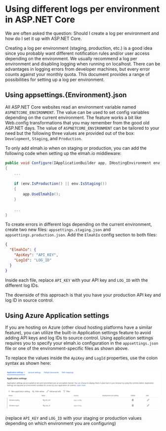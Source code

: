 # Using different logs per environment in ASP.NET Core

We are often asked the question: Should I create a log per environment and how do I set it up with ASP.NET Core.

Creating a log per environment (staging, production, etc.) is a good idea since you probably want different notification rules and/or user access depending on the environment. We usually recommend a log per environment and disabling logging when running on localhost. There can be advantages in logging errors from developer machines, but every error counts against your monthly quota. This document provides a range of possibilities for setting up a log per environment.

## Using appsettings.{Environment}.json

All ASP.NET Core websites read an environment variable named `ASPNETCORE_ENVIRONMENT`. The value can be used to set config variables depending on the current environment. The feature works a bit like Web.config transformations that you may remember from the good old ASP.NET days. The value of `ASPNETCORE_ENVIRONMENT` can be tailored to your need but the following three values are provided out of the box: `Development`, `Staging`, and `Production`.

To only add elmah.io when on staging or production, you can add the following code when setting up the elmah.io middleware:

```csharp
public void Configure(IApplicationBuilder app, IHostingEnvironment env)
{
    ...

    if (env.IsProduction() || env.IsStaging())
    {
        app.UseElmahIo();
    }

    ...
}
```

To create errors in different logs depending on the current environment, create two new files: `appsettings.staging.json` and `appsettings.production.json`. Add the `ElmahIo` config section to both files:

```json
{
  "ElmahIo": {
    "ApiKey": "API_KEY",
    "LogId": "LOG_ID"
  }
}
```

Inside each file, replace `API_KEY` with your API key and `LOG_ID` with the different log IDs.

The downside of this approach is that you have your production API key and log ID in source control.

## Using Azure Application settings

If you are hosting on Azure (other cloud hosting platforms have a similar feature), you can utilize the built-in Application settings feature to avoid adding API keys and log IDs to source control. Using application settings requires you to specify your elmah.io configuration in the `appsettings.json` file or one of the environment-specific files as shown above.

To replace the values inside the `ApiKey` and `LogId` properties, use the colon syntax as shown here:

![Azure Application settings](images/azure-application-settings.png)

(replace `API_KEY` and `LOG_ID` with your staging or production values depending on which environment you are configuring)